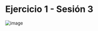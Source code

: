 # Ejercicio 1 - Sesión 3

![image](https://user-images.githubusercontent.com/88691843/132931185-377fa5ad-1480-40f8-a699-c1ee408b7689.png)

